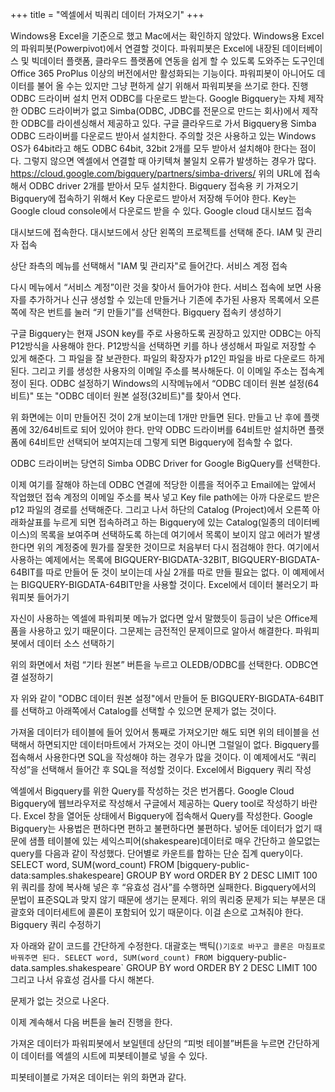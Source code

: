 +++
title = "엑셀에서 빅쿼리 데이터 가져오기"
+++

Windows용 Excel을 기준으로 했고 Mac에서는 확인하지 않았다.
Windows용 Excel의 파워피봇(Powerpivot)에서 연결할 것이다.
파워피봇은 Excel에 내장된 데이터베이스 및 빅데이터 플랫폼, 클라우드 플랫폼에 연동을 쉽게 할 수 있도록 도와주는 도구인데
Office 365 ProPlus 이상의 버전에서만 활성화되는 기능이다.
파워피봇이 아니어도 데이터를 불어 올 수는 있지만 그냥 편하게 살기 위해서 파워피봇을 쓰기로 한다.
진행
ODBC 드라이버 설치
먼저 ODBC를 다운로드 받는다. Google Bigquery는 자체 제작한 ODBC 드라이버가 없고 Simba(ODBC, JDBC를 전문으로 만드는 회사)에서 제작한 ODBC를 라이센싱해서 제공하고 있다.
구글 클라우드로 가서 Bigquery용 Simba ODBC 드라이버를 다운로드 받아서 설치한다.
주의할 것은 사용하고 있는 Windows OS가 64bit라고 해도 ODBC 64bit, 32bit 2개를 모두 받아서 설치해야 한다는 점이다.
그렇지 않으면 엑셀에서 연결할 때 아키텍쳐 불일치 오류가 발생하는 경우가 많다.
https://cloud.google.com/bigquery/partners/simba-drivers/
위의 URL에 접속해서 ODBC driver 2개를 받아서 모두 설치한다.
Bigquery 접속용 키 가져오기
Bigquery에 접속하기 위해서 Key 다운로드 받아서 저장해 두어야 한다.
Key는 Google cloud console에서 다운로드 받을 수 있다.
Google cloud 대시보드 접속

대시보드에 접속한다. 대시보드에서 상단 왼쪽의 프로젝트를 선택해 준다.
IAM 및 관리자 접속

상단 좌측의 메뉴를 선택해서 "IAM 및 관리자"로 들어간다.
서비스 계정 접속

다시 메뉴에서 “서비스 계정”이란 것을 찾아서 들어가야 한다.
서비스 접속에 보면 사용자를 추가하거나 신규 생성할 수 있는데 만들거나 기존에 추가된 사용자 목록에서 오른쪽에 작은 번트를 눌러 “키 만들기”를 선택한다.
Bigquery 접속키 생성하기

구글 Bigquery는 현재 JSON key를 주로 사용하도록 권장하고 있지만 ODBC는 아직 P12방식을 사용해야 한다.
P12방식을 선택하면 키를 하나 생성해서 파일로 저장할 수 있게 해준다.
그 파일을 잘 보관한다.
파일의 확장자가 p12인 파일을 바로 다운로드 하게 된다.
그리고 키를 생성한 사용자의 이메일 주소를 복사해둔다. 이 이메일 주소는 접속계정이 된다.
ODBC 설정하기
Windows의 시작메뉴에서 “ODBC 데이터 원본 설정(64비트)" 또는 "ODBC 데이터 원본 설정(32비트)"를 찾아서 연다.

위 화면에는 이미 만들어진 것이 2개 보이는데 1개만 만들면 된다.
만들고 난 후에 플랫폼에 32/64비트로 되어 있어야 한다. 만약 ODBC 드라이버를 64비트만 설치하면 플랫폼에 64비트만 선택되어 보여지는데 그렇게 되면 Bigquery에 접속할 수 없다.

ODBC 드라이버는 당연히 Simba ODBC Driver for Google BigQuery를 선택한다.

이제 여기를 잘해야 하는데
ODBC 연결에 적당한 이름을 적어주고 Email에는 앞에서 작업했던 접속 계정의 이메일 주소를 복사 넣고
Key file path에는 아까 다운로드 받은 p12 파일의 경로를 선택해준다.
그리고 나서 하단의 Catalog (Project)에서 오른쪽 아래화살표를 누르게 되면
접속하려고 하는 Bigquery에 있는 Catalog(일종의 데이터베이스)의 목록을 보여주며 선택하도록 하는데
여기에서 목록이 보이지 않고 에러가 발생한다면 위의 계정중에 뭔가를 잘못한 것이므로 처음부터 다시 점검해야 한다.
여기에서 사용하는 예제에서는 목록에 BIGQUERY-BIGDATA-32BIT, BIGQUERY-BIGDATA-64BIT를 따로 만들어 둔 것이 보이는데
사실 2개를 따로 만들 필요는 없다.
이 예제에서는 BIGQUERY-BIGDATA-64BIT만을 사용할 것이다.
Excel에서 데이터 불러오기
파워피봇 들어가기

자신이 사용하는 엑셀에 파워피봇 메뉴가 없다면 앞서 말했듯이 등급이 낮은 Office제품을 사용하고 있기 때문이다.
그문제는 금전적인 문제이므로 알아서 해결한다.
파워피봇에서 데이터 소스 선택하기

위의 화면에서 처럼 “기타 원본” 버튼을 누르고 OLEDB/ODBC를 선택한다.
ODBC연결 설정하기

자 위와 같이 "ODBC 데이터 원본 설정"에서 만들어 둔 BIGQUERY-BIGDATA-64BIT를 선택하고
아래쪽에서 Catalog를 선택할 수 있으면 문제가 없는 것이다.

가져올 데이터가 테이블에 들어 있어서 통째로 가져오기만 해도 되면 위의 테이블을 선택해서 하면되지만
데이터마트에서 가져오는 것이 아니면 그럴일이 없다.
Bigquery를 접속해서 사용한다면 SQL을 작성해야 하는 경우가 많을 것이다.
이 예제에서도 “쿼리 작성”을 선택해서 들어간 후 SQL을 적성할 것이다.
Excel에서 Bigquery 쿼리 작성

엑셀에서 Bigquery를 위한 Query를 작성하는 것은 번거롭다. Google Cloud Bigquery에 웹브라우저로 작성해서 구글에서 제공하는 Query tool로 작성하기 바란다.
Excel 창을 열어둔 상태에서 Bigquery에 접속해서 Query를 작성한다.
Google Bigquery는 사용법은 편하다면 편하고 불편하다면 불편하다. 
넣어둔 데이터가 없기 때문에 샘플 테이블에 있는 세익스피어(shakespeare)데이터로 매우 간단하고 쓸모없는 query를 다음과 같이 작성했다.
단어별로 카운트를 합하는 단순 집계 query이다.
SELECT
  word,
  SUM(word_count)
FROM
  [bigquery-public-data:samples.shakespeare]
GROUP BY
  word
ORDER BY
  2 DESC
LIMIT
  100
위 쿼리를 창에 복사해 넣은 후 “유효성 검사”를 수행하면 실패한다.
Bigquery에서의 문법이 표준SQL과 맞지 않기 때문에 생기는 문제다.
위의 쿼리중 문제가 되는 부분은 대괄호와 데이터세트에 콜론이 포함되어 있기 때문이다.
이걸 손으로 고쳐줘야 한다.
Bigquery 쿼리 수정하기
 

자 아래와 같이 코드를 간단하게 수정한다.
대괄호는 백틱(`)기호로 바꾸고 콜론은 마침표로 바꿔주면 된다.
SELECT
  word,
  SUM(word_count)
FROM
  `bigquery-public-data.samples.shakespeare`
GROUP BY
  word
ORDER BY
  2 DESC
LIMIT
  100
그리고 나서 유효성 검사를 다시 해본다.

문제가 없는 것으로 나온다.

이제 계속해서 다음 버튼을 눌러 진행을 한다.

가져온 데이터가 파워피봇에서 보일텐데 상단의 “피벗 테이블”버튼을 누르면 간단하게 이 데이터를 엑셀의 시트에 피봇테이블로 넣을 수 있다.

피봇테이블로 가져온 데이터는 위의 화면과 같다.
 
